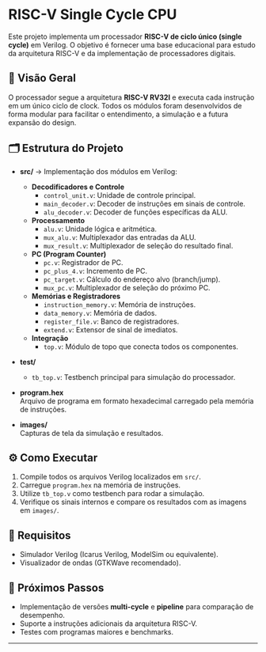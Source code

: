 # RISC-V Single Cycle CPU

Este projeto implementa um processador **RISC-V de ciclo único (single cycle)** em Verilog. O objetivo é fornecer uma base educacional para estudo da arquitetura RISC-V e da implementação de processadores digitais.

## 📌 Visão Geral

O processador segue a arquitetura **RISC-V RV32I** e executa cada instrução em um único ciclo de clock. Todos os módulos foram desenvolvidos de forma modular para facilitar o entendimento, a simulação e a futura expansão do design.

## 🗂 Estrutura do Projeto

- **src/** → Implementação dos módulos em Verilog:
  - **Decodificadores e Controle**
    - `control_unit.v`: Unidade de controle principal.
    - `main_decoder.v`: Decoder de instruções em sinais de controle.
    - `alu_decoder.v`: Decoder de funções específicas da ALU.
  - **Processamento**
    - `alu.v`: Unidade lógica e aritmética.
    - `mux_alu.v`: Multiplexador das entradas da ALU.
    - `mux_result.v`: Multiplexador de seleção do resultado final.
  - **PC (Program Counter)**
    - `pc.v`: Registrador de PC.
    - `pc_plus_4.v`: Incremento de PC.
    - `pc_target.v`: Cálculo do endereço alvo (branch/jump).
    - `mux_pc.v`: Multiplexador de seleção do próximo PC.
  - **Memórias e Registradores**
    - `instruction_memory.v`: Memória de instruções.
    - `data_memory.v`: Memória de dados.
    - `register_file.v`: Banco de registradores.
    - `extend.v`: Extensor de sinal de imediatos.
  - **Integração**
    - `top.v`: Módulo de topo que conecta todos os componentes.

- **test/**
  - `tb_top.v`: Testbench principal para simulação do processador.

- **program.hex**  
  Arquivo de programa em formato hexadecimal carregado pela memória de instruções.

- **images/**  
  Capturas de tela da simulação e resultados.

## ⚙️ Como Executar

1. Compile todos os arquivos Verilog localizados em `src/`.
2. Carregue `program.hex` na memória de instruções.
3. Utilize `tb_top.v` como testbench para rodar a simulação.
4. Verifique os sinais internos e compare os resultados com as imagens em `images/`.

## 📖 Requisitos

- Simulador Verilog (Icarus Verilog, ModelSim ou equivalente).
- Visualizador de ondas (GTKWave recomendado).

## 🚀 Próximos Passos

- Implementação de versões **multi-cycle** e **pipeline** para comparação de desempenho.
- Suporte a instruções adicionais da arquitetura RISC-V.
- Testes com programas maiores e benchmarks.

---
